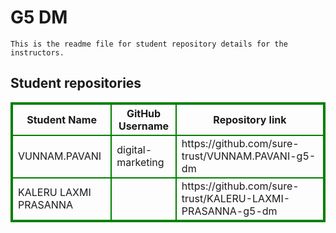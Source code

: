 # G5 DM
    This is the readme file for student repository details for the instructors.
## Student repositories 
<table style="border : 2px solid green; width:100%;">
<tr >
<th style="border : 2px solid green;">Student Name</th>
<th style="border : 2px solid green;">GitHub Username</th>
<th style="border : 2px solid green;">Repository link</th>
</tr>
<tr style="border : 2px solid green;">
<td style="border : 2px solid green;">VUNNAM.PAVANI</td> 

<td style="border : 2px solid green;">digital-marketing</td> 

<td style="border : 2px solid green;">https://github.com/sure-trust/VUNNAM.PAVANI-g5-dm</td> 
</tr>

<tr style="border : 2px solid green;">
<td style="border : 2px solid green;">KALERU LAXMI PRASANNA</td> 

<td style="border : 2px solid green;"></td> 

<td style="border : 2px solid green;">https://github.com/sure-trust/KALERU-LAXMI-PRASANNA-g5-dm</td> 
</tr>
